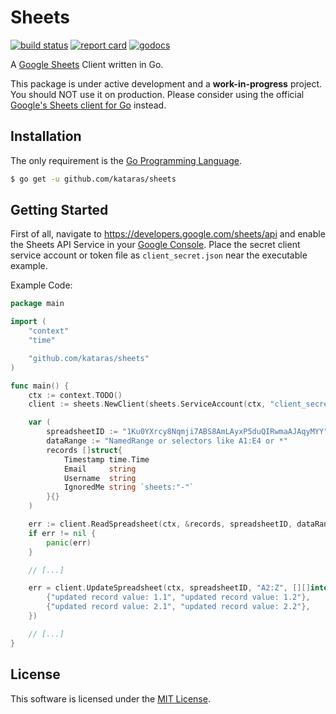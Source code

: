 # Sheets

[![build status](https://img.shields.io/travis/kataras/sheets/master.svg?style=for-the-badge&logo=travis)](https://travis-ci.org/kataras/sheets) [![report card](https://img.shields.io/badge/report%20card-a%2B-ff3333.svg?style=for-the-badge)](https://goreportcard.com/report/github.com/kataras/sheets) [![godocs](https://img.shields.io/badge/go-%20docs-488AC7.svg?style=for-the-badge)](https://godoc.org/github.com/kataras/sheets)

A [Google Sheets](https://docs.google.com/spreadsheets) Client written in Go.

This package is under active development and a **work-in-progress** project. You should NOT use it on production. Please consider using the official [Google's Sheets client for Go](https://developers.google.com/sheets/api/quickstart/go) instead.

## Installation

The only requirement is the [Go Programming Language](https://golang.org/dl).

```sh
$ go get -u github.com/kataras/sheets
```

## Getting Started

First of all, navigate to <https://developers.google.com/sheets/api> and enable the Sheets API Service in your [Google Console](https://console.cloud.google.com/). Place the secret client service account or token file as `client_secret.json` near the executable example.

Example Code:

```go
package main

import (
    "context"
    "time"

    "github.com/kataras/sheets"
)

func main() {
    ctx := context.TODO()
    client := sheets.NewClient(sheets.ServiceAccount(ctx, "client_secret.json"))

    var (
        spreadsheetID := "1Ku0YXrcy8Nqmji7ABS8AmLAyxP5duQIRwmaAJAqyMYY"
        dataRange := "NamedRange or selectors like A1:E4 or *"
        records []struct{
            Timestamp time.Time
            Email     string
            Username  string
            IgnoredMe string `sheets:"-"`
        }{}
    )

    err := client.ReadSpreadsheet(ctx, &records, spreadsheetID, dataRange)
    if err != nil {
        panic(err)
    }

    // [...]

    err = client.UpdateSpreadsheet(ctx, spreadsheetID, "A2:Z", [][]interface{}{
        {"updated record value: 1.1", "updated record value: 1.2"},
        {"updated record value: 2.1", "updated record value: 2.2"},
    })

    // [...]
}
```

## License

This software is licensed under the [MIT License](LICENSE).
